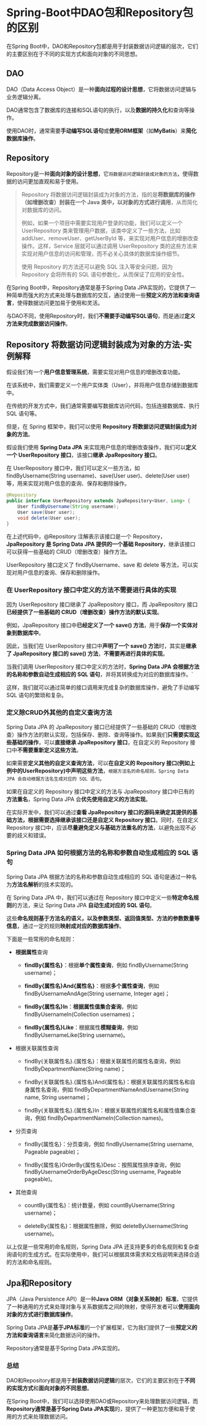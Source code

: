 # Spring-Boot中DAO包和Repository包的区别



在Spring Boot中，DAO和Repository包都是用于封装数据访问逻辑的层次，它们的主要区别在于不同的实现方式和面向对象的不同思想。

## DAO

DAO（Data Access Object）是一种**面向过程的设计思想**，它将数据访问逻辑与业务逻辑分离。

DAO通常包含了数据库的连接和SQL语句的执行，以及**数据的持久化**和查询等操作。

使用DAO时，通常需要**手动编写SQL语句**或**使用ORM框架**（如**MyBatis**）来**简化数据库操作**。

## Repository

Repository是一种**面向对象的设计思想**，它`将数据访问逻辑封装成对象的方法`，使得数据的访问更加直观和易于使用。

> Repository 将数据访问逻辑封装成为对象的方法，指的是**将数据库的操作（如增删改查）封装在一个 Java 类中，以对象的方式进行调用**，从而简化对数据库的访问。
>
> 例如，如果一个项目中需要实现用户登录的功能，我们可以定义一个 UserRepository 类来管理用户数据，该类中定义了一些方法，比如 addUser、removeUser、getUserById 等，来实现对用户信息的增删改查操作。这样，Service 层就可以通过调用 UserRepository 类的这些方法来实现对用户信息的访问和管理，而不必关心具体的数据库操作细节。
>
> 使用 Repository 的方法还可以避免 SQL 注入等安全问题，因为 Repository 会将所有的 SQL 语句参数化，从而保证了应用的安全性。

在Spring Boot中，Repository通常是基于Spring Data JPA实现的，它提供了一种简单而强大的方式来处理与数据库的交互，通过使用一些**预定义的方法和查询语言**，使得数据访问更加易于使用和灵活。

与DAO不同，使用Repository时，我们**不需要手动编写SQL语句**，而是通过**定义方法来完成数据访问操作**。

## Repository 将数据访问逻辑封装成为对象的方法-实例解释

假设我们有一个**用户信息管理系统**，需要实现对用户信息的增删改查功能。

在该系统中，我们需要定义一个用户实体类（User），并将用户信息存储到数据库中。

在传统的开发方式中，我们通常需要编写数据库访问代码，包括连接数据库、执行 SQL 语句等。

但是，在 Spring 框架中，我们可以使用 **Repository 将数据访问逻辑封装成为对象的方法**。

假设我们使用 **Spring Data JPA** 来实现用户信息的增删改查操作，我们可以**定义一个 UserRepository 接口**，该接口**继承 JpaRepository 接口**。

在 UserRepository 接口中，我们可以定义一些方法，如 findByUsername(String username)、save(User user)、delete(User user) 等，用来实现对用户信息的查询、保存和删除操作。

```Java
@Repository
public interface UserRepository extends JpaRepository<User, Long> {
    User findByUsername(String username);
    User save(User user);
    void delete(User user);
}
```

在上述代码中，@Repository 注解表示该接口是一个 Repository，**JpaRepository 是 Spring Data JPA 提供的一个基础 Repository**，继承该接口可以获得一些基础的 CRUD（增删改查）操作方法。

UserRepository 接口定义了 findByUsername、save 和 delete 等方法，可以实现对用户信息的查询、保存和删除操作。

### 在 UserRepository 接口中定义的方法不需要进行具体的实现

因为 UserRepository 接口继承了 JpaRepository 接口，而 JpaRepository 接口**已经提供了一些基础的 CRUD（增删改查）操作方法的默认实现**。

例如，JpaRepository 接口中**已经定义了一个 save() 方法**，用于**保存一个实体对象到数据库中**。

因此，当我们在 UserRepository 接口中**声明了一个 save() 方法**时，其实是**继承了 JpaRepository 接口的 save() 方法**，**不需要再进行具体的实现**。

当我们调用 UserRepository 接口中定义的方法时，**Spring Data JPA 会根据方法的名称和参数自动生成相应的 SQL 语句**，并将其转换成为对应的数据库操作。`

这样，我们就可以通过简单的接口调用来完成复杂的数据库操作，避免了手动编写 SQL 语句的繁琐和复杂。

### 定义除CRUD外其他的自定义查询方法

Spring Data JPA 的 JpaRepository 接口已经提供了一些基础的 CRUD（增删改查）操作方法的默认实现，包括保存、删除、查询等操作。如果我们**只需要实现这些基础的操作**，可以**直接继承 JpaRepository 接口**，在自定义的 Repository 接口中**不需要重新定义这些方法**。

如果需要**定义其他的自定义查询方法**，可以**在自定义的 Repository 接口(例如上例中的UserRepository)中声明这些方法**，`根据方法名的命名规则，Spring Data JPA 会自动根据方法名生成对应的 SQL 语句`。

如果在自定义的 Repository 接口中定义的方法与 JpaRepository 接口中已有的**方法重名**，Spring Data JPA 会**优先使用自定义的方法实现**。

在实际开发中，我们可以通过**查看 JpaRepository 接口的源码来确定其提供的基础方法，根据需要选择继承该接口还是自定义 Repository 接口**。同时，在自定义 Repository 接口中，应该**尽量避免定义与基础方法重名的方法**，以避免出现不必要的歧义和错误。

### Spring Data JPA 如何根据方法的名称和参数自动生成相应的 SQL 语句

Spring Data JPA 根据方法的名称和参数自动生成相应的 SQL 语句是通过一种名为**方法名解析**的技术实现的。

在 Spring Data JPA 中，我们可以通过在 Repository 接口中定义一些**特定命名规则**的方法，来让 Spring Data JPA **自动生成对应的 SQL 语句**。

这些**命名规则基于方法名的语义，以及参数类型、返回值类型、方法的参数数量等信息**，通过一定的规则**映射成对应的数据库操作**。

下面是一些常用的命名规则：

- **根据属性**查询

  - **findBy{属性名}**：根据**单个属性查询**，例如 findByUsername(String username)；

  - **findBy{属性名}And{属性名}**：根据**多个属性查询**，例如 findByUsernameAndAge(String username, Integer age)；

  - **findBy{属性名}In**：**根据属性值集合查询**，例如 findByUsernameIn(Collection<String> usernames)；

  - **findBy{属性名}Like**：根据属性**模糊查询**，例如 findByUsernameLike(String username)。

- 根据关联属性查询

  - findBy{关联属性名}.{属性名}：根据关联属性的属性名查询，例如 findByDepartmentName(String name)；


  - findBy{关联属性名}.{属性名}And{属性名}：根据关联属性的属性名和自身属性名查询，例如 findByDepartmentNameAndUsername(String name, String username)；

  - findBy{关联属性名}.{属性名}In：根据关联属性的属性名和属性值集合查询，例如 findByDepartmentNameIn(Collection<String> names)。

- 分页查询

  - findBy{属性名}：分页查询，例如 findByUsername(String username, Pageable pageable)；


  - findBy{属性名}OrderBy{属性名}Desc：按照属性排序查询，例如 findByUsernameOrderByAgeDesc(String username, Pageable pageable)。

- 其他查询

  - countBy{属性名}：统计数量，例如 countByUsername(String username)；


  - deleteBy{属性名}：根据属性删除，例如 deleteByUsername(String username)。

以上仅是一些常用的命名规则，Spring Data JPA 还支持更多的命名规则和复杂查询语句的生成方式。在实际使用中，我们可以根据具体需求和文档说明来选择合适的方法和命名规则。

## Jpa和Repository

JPA（Java Persistence API）是一种**Java ORM（对象关系映射）标准**，它提供了一种通用的方式来处理对象与关系数据库之间的映射，使得开发者可以**使用面向对象的方式进行数据库操作**。

Spring Data JPA是**基于JPA标准**的一个扩展框架，它为我们提供了一些**预定义的方法和查询语言**来简化数据访问的操作。

Repository通常是基于Spring Data JPA实现的。

### 总结

DAO和Repository都是用于**封装数据访问逻辑**的层次，它们的主要区别在于**不同的实现方式**和**面向对象的不同思想**。

在Spring Boot中，我们可以选择使用DAO或Repository来处理数据访问逻辑，而**Repository通常是基于Spring Data JPA实现**的，提供了一种更加方便和易于使用的方式来处理数据访问。

